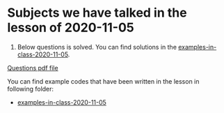 # Subjects we have talked in the lesson of 2020-11-05

1. Below questions is solved. You can find solutions in the [examples-in-class-2020-11-05](examples-in-class-2020-11-05).

[Questions pdf file](homeworks/2020-10-29-Python-Review-Questions.pdf)


You can find example codes that have been written in the lesson in following folder:
 - [examples-in-class-2020-11-05](examples-in-class-2020-11-05)



